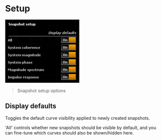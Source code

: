 # Setup
![](include/SnapShotSetup.png)

> Snapshot setup options

## Display defaults
Toggles the default curve visibility applied to newly created snapshots.

'All' controls whether new snapshots should be visible by default, and you can fine-tune which curves should also be shown/hidden here.


